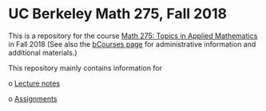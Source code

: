 # UC Berkeley Math 275, Fall 2018

This is a repository for the course [Math 275: Topics in Applied Mathematics](https://math.berkeley.edu/courses/fall-2018-math-275-001-lec)
in Fall 2018 (See also the [bCourses
page](https://bcourses.berkeley.edu/courses/1473363) for administrative
information and additional materials.)

This repository mainly contains information for 

o [Lecture notes](lecture.md)

o [Assignments](assignment.md)
